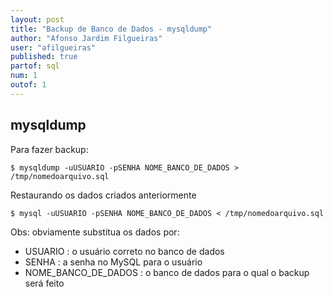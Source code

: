 ```yaml
---
layout: post
title: "Backup de Banco de Dados - mysqldump"
author: "Afonso Jardim Filgueiras"
user: "afilgueiras"
published: true
partof: sql
num: 1
outof: 1 
---
```


## mysqldump

Para fazer backup:

	$ mysqldump -uUSUARIO -pSENHA NOME_BANCO_DE_DADOS > /tmp/nomedoarquivo.sql

Restaurando os dados criados anteriormente

	$ mysql -uUSUARIO -pSENHA NOME_BANCO_DE_DADOS < /tmp/nomedoarquivo.sql

Obs: obviamente substitua os dados por:

* USUARIO : o usuário correto no banco de dados
* SENHA : a senha no MySQL para o usuário
* NOME_BANCO_DE_DADOS : o banco de dados para o qual o backup será feito 

